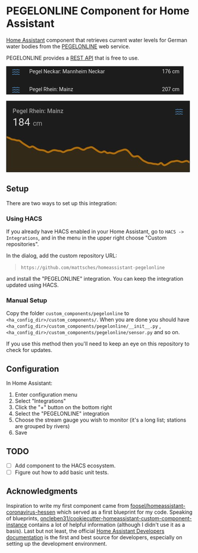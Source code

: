 # PEGELONLINE Component for Home Assistant

[Home Assistant](https://www.home-assistant.io/) component that retrieves current water levels for German water bodies
from the [PEGELONLINE](https://www.pegelonline.wsv.de/) web service.

PEGELONLINE provides a [REST API](https://www.pegelonline.wsv.de/webservice/dokuRestapi) that is free to use.

![Screenshot of the sensor in Home Assistant](./pegelonline.png)

![Screenshot of a three-day graph in Home Assistant](./pegelonline_graph.png)

## Setup

There are two ways to set up this integration:

### Using HACS

If you already have HACS enabled in your Home Assistant, go to `HACS -> Integrations`, and in the menu in the upper right choose "Custom repositories".

In the dialog, add the custom repository URL:

> `https://github.com/mattsches/homeassistant-pegelonline`

and install the "PEGELONLINE" integration. You can keep the integration updated using HACS.

### Manual Setup

Copy the folder `custom_components/pegelonline` to `<ha_config_dir>/custom_components/`. When you are done you should
have `<ha_config_dir>/custom_components/pegelonline/__init__.py`
, `<ha_config_dir>/custom_components/pegelonline/sensor.py` and so on.

If you use this method then you'll need to keep an eye on this repository to check for updates.

## Configuration

In Home Assistant:

1. Enter configuration menu
2. Select "Integrations"
3. Click the "+" button on the bottom right
4. Select the "PEGELONLINE" integration
5. Choose the stream gauge you wish to monitor (it's a long list; stations are grouped by rivers)
6. Save

## TODO

* [ ] Add component to the HACS ecosystem.
* [ ] Figure out how to add basic unit tests.

## Acknowledgments

Inspiration to write my first component came
from [foosel/homeassistant-coronavirus-hessen](https://github.com/foosel/homeassistant-coronavirus-hessen) which served
as a first blueprint for my code. Speaking of
blueprints, [oncleben31/cookiecutter-homeassistant-custom-component-instance](https://github.com/oncleben31/cookiecutter-homeassistant-custom-component-instance)
contains a lot of helpful information (although I didn't use it as a basis). Last but not least, the
official [Home Assistant Developers documentation](https://developers.home-assistant.io/docs/development_environment) is
the first and best source for developers, especially on setting up the development environment.